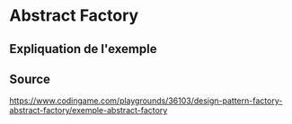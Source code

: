 # Abstract Factory

## Expliquation de l'exemple



## Source

https://www.codingame.com/playgrounds/36103/design-pattern-factory-abstract-factory/exemple-abstract-factory